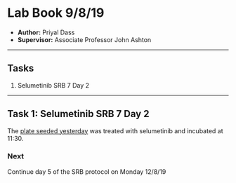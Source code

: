 # Lab Book 9/8/19
- **Author:** Priyal Dass
- **Supervisor:** Associate Professor John Ashton
------------------------------------------------------------------
## Tasks

1. Selumetinib SRB 7 Day 2

------------------------------------------------------------------
## Task 1: Selumetinib SRB 7 Day 2

The [plate seeded yesterday](../Daily_lab_book/LB_19-08-08.md) was treated with selumetinib and incubated at 11:30.

### Next
Continue day 5 of the SRB protocol on Monday 12/8/19
